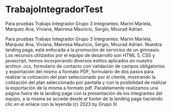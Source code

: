 # TrabajoIntegradorTest
Para pruebas
Trabajo Integrador Grupo 3 
Integrantes: Marini Mariela,
             Marquez Ana,
                     Viviana, 
             Manresa Mauricio,
                     Sergio,
             Mourad Adrian. 

Para pruebas Trabajo Integrador Grupo 3 Integrantes: Marini Mariela, Marquez Ana, Viviana, Manresa Mauricio, Sergio, Mourad Adrian.
Nuestra landing page, está enfocada a la promoción de servicios de un gimnasio. Los recursos utilizados por el equipo de desarrollo son HTML 5, CSS y javascript, hemos incorporando diversos estilos aplicados en nuestro archivo .ccs, formulario de contacto con validación de campos obligatorios y exportación del mismo a formato PDF, formulario de dos pasos para realizar la cotización del plan seleccionado por el cliente, mostrando la cotización del plan seleccionado por pantalla y con la posibilidad de realizar la exportación de la misma a formato pdf. Paralelamente realizamos una página fuera de la landing page con la presentación de los integrantes del equipo, a la misma se accede desde el footer de la landing page haciendo clic en el enlace con la leyenda (c) 2023 by Grupo III.

